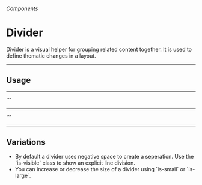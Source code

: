 <h6 class="subtitle is-5 has-text-grey has-text-weight-semibold">Components</h6><h1 class="title is-1 has-text-weight-bold">Divider</h1>
<p class="subtitle is-5">
    <span class="has-text-weight-semibold">Divider</span> is a visual helper for grouping related content together. It is used to define thematic changes in a layout.
</p>

<hr class="is-large is-visible">

<h2 class="title is-4 has-text-weight-semibold">Usage</h2>

<div class="box is-well is-relaxed is-marginless">
    <hr class="is-visible">
</div>
```
<hr class="is-visible">
```

<hr>

<h2 class="title is-4 has-text-weight-semibold">Variations</h2>

<ul class="list">
    <li>By default a divider uses negative space to create a seperation. Use the `is-visible` class to show an explicit line division.</li>
    <li>You can increase or decrease the size of a divider using `is-small` or `is-large`.</li>
</ul>